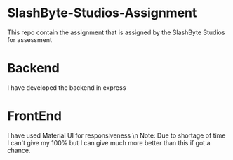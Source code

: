 # SlashByte-Studios-Assignment
This repo contain the assignment that is assigned by the SlashByte Studios for assessment 
# Backend
I have developed the backend in express
# FrontEnd
I have used Material UI for responsiveness
\n
Note: Due to shortage of time I can't give my 100% but I can give much more better than this if got a chance.
